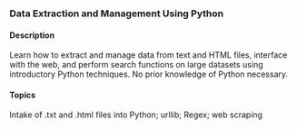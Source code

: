 ### Data Extraction and Management Using Python

#### Description
Learn how to extract and manage data from text and HTML files, interface with the web, and perform search functions on large datasets using introductory Python techniques. No prior knowledge of Python necessary.

#### Topics 
Intake of .txt and .html files into Python; urllib; Regex; web scraping
